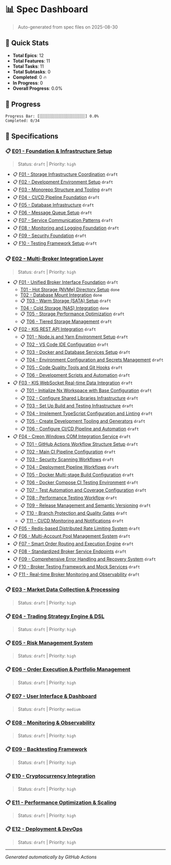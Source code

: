 # 📊 Spec Dashboard

> Auto-generated from spec files on 2025-08-30

## 🎯 Quick Stats

- **Total Epics**: 12
- **Total Features**: 11
- **Total Tasks**: 11
- **Total Subtasks**: 0
- **Completed**: 0 🔥
- **In Progress**: 0
- **Overall Progress**: 0.0%

## 🚀 Progress

```
Progress Bar: [░░░░░░░░░░░░░░░░░░░░] 0.0%
Completed: 0/34
```

## 📁 Specifications

### 📋 [E01 - Foundation &amp; Infrastructure Setup](E01/spec.md)

> Status: `draft` | Priority: `high`

- 📋 [F01 - Storage Infrastructure Coordination](/F01/spec.md) `draft`
- 📋 [F02 - Development Environment Setup](/F02/spec.md) `draft`
- 📋 [F03 - Monorepo Structure and Tooling](/F03/spec.md) `draft`
- 📋 [F04 - CI/CD Pipeline Foundation](/F04/spec.md) `draft`
- 📋 [F05 - Database Infrastructure](/F05/spec.md) `draft`
- 📋 [F06 - Message Queue Setup](/F06/spec.md) `draft`
- 📋 [F07 - Service Communication Patterns](/F07/spec.md) `draft`
- 📋 [F08 - Monitoring and Logging Foundation](/F08/spec.md) `draft`
- 📋 [F09 - Security Foundation](/F09/spec.md) `draft`
- 📋 [F10 - Testing Framework Setup](/F10/spec.md) `draft`

### 📋 [E02 - Multi-Broker Integration Layer](E02/spec.md)

> Status: `draft` | Priority: `high`

- 📋 [F01 - Unified Broker Interface Foundation](/F01/spec.md) `draft`
  -  [T01 - Hot Storage (NVMe) Directory Setup](//T01/spec.md) `done`
  -  [T02 - Database Mount Integration](//T02/spec.md) `done`
  - 📋 [T03 - Warm Storage (SATA) Setup](//T03/spec.md) `draft`
  -  [T04 - Cold Storage (NAS) Integration](//T04/spec.md) `done`
  - 📋 [T05 - Storage Performance Optimization](//T05/spec.md) `draft`
  - 📋 [T06 - Tiered Storage Management](//T06/spec.md) `draft`
- 📋 [F02 - KIS REST API Integration](/F02/spec.md) `draft`
  - 📋 [T01 - Node.js and Yarn Environment Setup](//T01/spec.md) `draft`
  - 📋 [T02 - VS Code IDE Configuration](//T02/spec.md) `draft`
  - 📋 [T03 - Docker and Database Services Setup](//T03/spec.md) `draft`
  - 📋 [T04 - Environment Configuration and Secrets Management](//T04/spec.md) `draft`
  - 📋 [T05 - Code Quality Tools and Git Hooks](//T05/spec.md) `draft`
  - 📋 [T06 - Development Scripts and Automation](//T06/spec.md) `draft`
- 📋 [F03 - KIS WebSocket Real-time Data Integration](/F03/spec.md) `draft`
  - 📋 [T01 - Initialize Nx Workspace with Base Configuration](//T01/spec.md) `draft`
  - 📋 [T02 - Configure Shared Libraries Infrastructure](//T02/spec.md) `draft`
  - 📋 [T03 - Set Up Build and Testing Infrastructure](//T03/spec.md) `draft`
  - 📋 [T04 - Implement TypeScript Configuration and Linting](//T04/spec.md) `draft`
  - 📋 [T05 - Create Development Tooling and Generators](//T05/spec.md) `draft`
  - 📋 [T06 - Configure CI/CD Pipeline and Automation](//T06/spec.md) `draft`
- 📋 [F04 - Creon Windows COM Integration Service](/F04/spec.md) `draft`
  - 📋 [T01 - GitHub Actions Workflow Structure Setup](//T01/spec.md) `draft`
  - 📋 [T02 - Main CI Pipeline Configuration](//T02/spec.md) `draft`
  - 📋 [T03 - Security Scanning Workflows](//T03/spec.md) `draft`
  - 📋 [T04 - Deployment Pipeline Workflows](//T04/spec.md) `draft`
  - 📋 [T05 - Docker Multi-stage Build Configuration](//T05/spec.md) `draft`
  - 📋 [T06 - Docker Compose CI Testing Environment](//T06/spec.md) `draft`
  - 📋 [T07 - Test Automation and Coverage Configuration](//T07/spec.md) `draft`
  - 📋 [T08 - Performance Testing Workflow](//T08/spec.md) `draft`
  - 📋 [T09 - Release Management and Semantic Versioning](//T09/spec.md) `draft`
  - 📋 [T10 - Branch Protection and Quality Gates](//T10/spec.md) `draft`
  - 📋 [T11 - CI/CD Monitoring and Notifications](//T11/spec.md) `draft`
- 📋 [F05 - Redis-based Distributed Rate Limiting System](/F05/spec.md) `draft`
- 📋 [F06 - Multi-Account Pool Management System](/F06/spec.md) `draft`
- 📋 [F07 - Smart Order Routing and Execution Engine](/F07/spec.md) `draft`
- 📋 [F08 - Standardized Broker Service Endpoints](/F08/spec.md) `draft`
- 📋 [F09 - Comprehensive Error Handling and Recovery System](/F09/spec.md) `draft`
- 📋 [F10 - Broker Testing Framework and Mock Services](/F10/spec.md) `draft`
- 📋 [F11 - Real-time Broker Monitoring and Observability](/F11/spec.md) `draft`

### 📋 [E03 - Market Data Collection &amp; Processing](E03/spec.md)

> Status: `draft` | Priority: `high`


### 📋 [E04 - Trading Strategy Engine &amp; DSL](E04/spec.md)

> Status: `draft` | Priority: `high`


### 📋 [E05 - Risk Management System](E05/spec.md)

> Status: `draft` | Priority: `high`


### 📋 [E06 - Order Execution &amp; Portfolio Management](E06/spec.md)

> Status: `draft` | Priority: `high`


### 📋 [E07 - User Interface &amp; Dashboard](E07/spec.md)

> Status: `draft` | Priority: `medium`


### 📋 [E08 - Monitoring &amp; Observability](E08/spec.md)

> Status: `draft` | Priority: `high`


### 📋 [E09 - Backtesting Framework](E09/spec.md)

> Status: `draft` | Priority: `high`


### 📋 [E10 - Cryptocurrency Integration](E10/spec.md)

> Status: `draft` | Priority: `high`


### 📋 [E11 - Performance Optimization &amp; Scaling](E11/spec.md)

> Status: `draft` | Priority: `high`


### 📋 [E12 - Deployment &amp; DevOps](E12/spec.md)

> Status: `draft` | Priority: `high`



---
*Generated automatically by GitHub Actions*